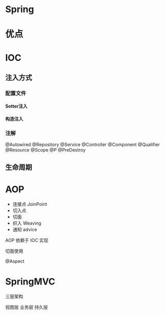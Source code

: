 # Spring

# 优点

# IOC

## 注入方式

### 配置文件

#### Setter注入

#### 构造注入

### 注解

@Autowired
@Repository
@Service
@Controller
@Component
@Qualifier
@Resource
@Scope
@P
@PreDestroy

## 生命周期

# AOP

- 连接点 JoinPoint
- 切入点
- 切面
- 织入 Weaving
- 通知 advice

AOP 依赖于 IOC 实现

切面使用

@Aspect

# SpringMVC

三层架构

视图层
业务层
持久层




























